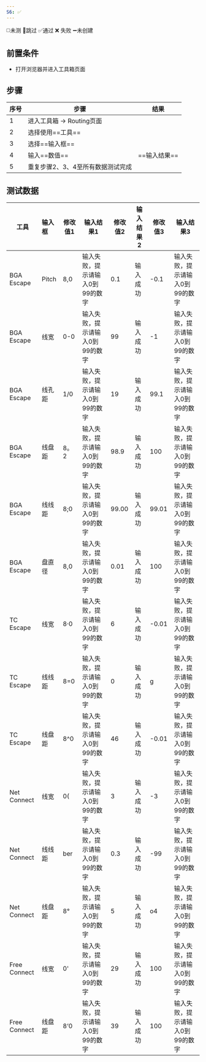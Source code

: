 ```yaml
---
S6: ✅
---
```

◻️未测    🚫跳过     ✅通过    ❌ 失败    ➖未创建

## 前置条件

- 打开浏览器并进入工具箱页面

## 步骤

| 序号  | 步骤                 | 结果       |
| --- | ------------------ | -------- |
| 1   | 进入工具箱 -> Routing页面 |          |
| 2   | 选择使用==工具==         |          |
| 3   | 选择==输入框==          |          |
| 4   | 输入==数值==           | ==输入结果== |
| 5   | 重复步骤2、3、4至所有数据测试完成 |          |

## 测试数据

| 工具           | 输入框   | 修改值1 | 输入结果1             | 修改值2  | 输入结果2 | 修改值3  | 输入结果3             |
| ------------ | :---- | ---- | ----------------- | ----- | ----- | ----- | ----------------- |
| BGA Escape   | Pitch | 8,0  | 输入失败，提示请输入0到99的数字 | 0.1   | 输入成功  | -0.1  | 输入失败，提示请输入0到99的数字 |
| BGA Escape   | 线宽    | 0-0  | 输入失败，提示请输入0到99的数字 | 99    | 输入成功  | -1    | 输入失败，提示请输入0到99的数字 |
| BGA Escape   | 线孔距   | 1/0  | 输入失败，提示请输入0到99的数字 | 19    | 输入成功  | 99.1  | 输入失败，提示请输入0到99的数字 |
| BGA Escape   | 线盘距   | 8。2  | 输入失败，提示请输入0到99的数字 | 98.9  | 输入成功  | 100   | 输入失败，提示请输入0到99的数字 |
| BGA Escape   | 线线距   | 8;0  | 输入失败，提示请输入0到99的数字 | 99.00 | 输入成功  | 99.01 | 输入失败，提示请输入0到99的数字 |
| BGA Escape   | 盘直径   | 8,0  | 输入失败，提示请输入0到99的数字 | 0.01  | 输入成功  | 100   | 输入失败，提示请输入0到99的数字 |
| TC Escape    | 线宽    | 8·0  | 输入失败，提示请输入0到99的数字 | 6     | 输入成功  | -0.01 | 输入失败，提示请输入0到99的数字 |
| TC Escape    | 线线距   | 8=0  | 输入失败，提示请输入0到99的数字 | 0     | 输入成功  | g     | 输入失败，提示请输入0到99的数字 |
| TC Escape    | 线盘距   | 8^0  | 输入失败，提示请输入0到99的数字 | 46    | 输入成功  | -0.01 | 输入失败，提示请输入0到99的数字 |
| Net Connect  | 线宽    | 0(   | 输入失败，提示请输入0到99的数字 | 3     | 输入成功  | -3    | 输入失败，提示请输入0到99的数字 |
| Net Connect  | 线线距   | ber  | 输入失败，提示请输入0到99的数字 | 0.3   | 输入成功  | -99   | 输入失败，提示请输入0到99的数字 |
| Net Connect  | 线盘距   | 8°   | 输入失败，提示请输入0到99的数字 | 5     | 输入成功  | o4    | 输入失败，提示请输入0到99的数字 |
| Free Connect | 线宽    | 0'   | 输入失败，提示请输入0到99的数字 | 29    | 输入成功  | 100   | 输入失败，提示请输入0到99的数字 |
| Free Connect | 线盘距   | 8‘0  | 输入失败，提示请输入0到99的数字 | 39    | 输入成功  | 100   | 输入失败，提示请输入0到99的数字 |

